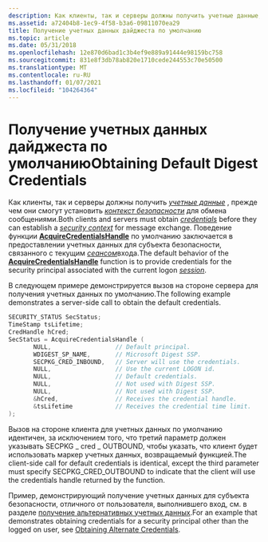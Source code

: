 ```yaml
---
description: Как клиенты, так и серверы должны получить учетные данные, прежде чем они смогут установить контекст безопасности для обмена сообщениями.
ms.assetid: a72404b8-1ec9-4f58-b3a6-09811070ea29
title: Получение учетных данных дайджеста по умолчанию
ms.topic: article
ms.date: 05/31/2018
ms.openlocfilehash: 12e870d6bad1c3b4ef9e889a91444e98159bc758
ms.sourcegitcommit: 831e8f3db78ab820e1710cede244553c70e50500
ms.translationtype: MT
ms.contentlocale: ru-RU
ms.lasthandoff: 01/07/2021
ms.locfileid: "104264364"
---
```

# <a name="obtaining-default-digest-credentials"></a><span data-ttu-id="478df-103">Получение учетных данных дайджеста по умолчанию</span><span class="sxs-lookup"><span data-stu-id="478df-103">Obtaining Default Digest Credentials</span></span>

<span data-ttu-id="478df-104">Как клиенты, так и серверы должны получить [*учетные данные*](../secgloss/c-gly.md) , прежде чем они смогут установить [*контекст безопасности*](../secgloss/s-gly.md) для обмена сообщениями.</span><span class="sxs-lookup"><span data-stu-id="478df-104">Both clients and servers must obtain [*credentials*](../secgloss/c-gly.md) before they can establish a [*security context*](../secgloss/s-gly.md) for message exchange.</span></span> <span data-ttu-id="478df-105">Поведение функции [**AcquireCredentialsHandle**](/windows/win32/api/sspi/nf-sspi-acquirecredentialshandlea) по умолчанию заключается в предоставлении учетных данных для субъекта безопасности, связанного с текущим [*сеансом*](../secgloss/s-gly.md)входа.</span><span class="sxs-lookup"><span data-stu-id="478df-105">The default behavior of the [**AcquireCredentialsHandle**](/windows/win32/api/sspi/nf-sspi-acquirecredentialshandlea) function is to provide credentials for the security principal associated with the current logon [*session*](../secgloss/s-gly.md).</span></span>

<span data-ttu-id="478df-106">В следующем примере демонстрируется вызов на стороне сервера для получения учетных данных по умолчанию.</span><span class="sxs-lookup"><span data-stu-id="478df-106">The following example demonstrates a server-side call to obtain the default credentials.</span></span>


```C++
SECURITY_STATUS SecStatus; 
TimeStamp tsLifetime; 
CredHandle hCred;
SecStatus = AcquireCredentialsHandle (
       NULL,                  // Default principal.
       WDIGEST_SP_NAME,       // Microsoft Digest SSP. 
       SECPKG_CRED_INBOUND,   // Server will use the credentials.
       NULL,                  // Use the current LOGON id.
       NULL,                  // Default credentials.
       NULL,                  // Not used with Digest SSP.
       NULL,                  // Not used with Digest SSP.
       &hCred,                // Receives the credential handle.
       &tsLifetime            // Receives the credential time limit.
);
```



<span data-ttu-id="478df-107">Вызов на стороне клиента для учетных данных по умолчанию идентичен, за исключением того, что третий параметр должен указывать SECPKG \_ cred \_ OUTBOUND, чтобы указать, что клиент будет использовать маркер учетных данных, возвращаемый функцией.</span><span class="sxs-lookup"><span data-stu-id="478df-107">The client-side call for default credentials is identical, except the third parameter must specify SECPKG\_CRED\_OUTBOUND to indicate that the client will use the credentials handle returned by the function.</span></span>

<span data-ttu-id="478df-108">Пример, демонстрирующий получение учетных данных для субъекта безопасности, отличного от пользователя, выполнившего вход, см. в разделе [получение альтернативных учетных данных](obtaining-alternate-digest-credentials.md).</span><span class="sxs-lookup"><span data-stu-id="478df-108">For an example that demonstrates obtaining credentials for a security principal other than the logged on user, see [Obtaining Alternate Credentials](obtaining-alternate-digest-credentials.md).</span></span>

 

 
